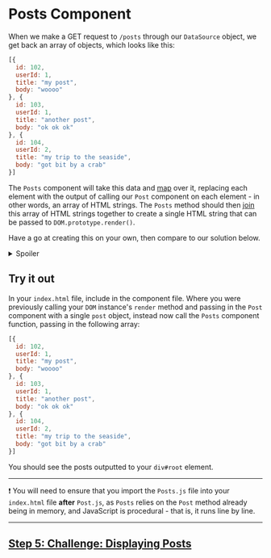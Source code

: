 # Posts Component

When we make a GET request to `/posts` through our `DataSource` object, we get back an array of objects, which looks like this:

```js
[{
  id: 102,
  userId: 1,
  title: "my post",
  body: "woooo"
}, {
  id: 103,
  userId: 1,
  title: "another post",
  body: "ok ok ok"
}, {
  id: 104,
  userId: 2,
  title: "my trip to the seaside",
  body: "got bit by a crab"
}]
```

The `Posts` component will take this data and [map](https://developer.mozilla.org/en-US/docs/Web/JavaScript/Reference/Global_Objects/Array/map) over it, replacing each element with the output of calling our `Post` component on each element - in other words, an array of HTML strings. The `Posts` method should then [join](https://developer.mozilla.org/en-US/docs/Web/JavaScript/Reference/Global_Objects/Array/join) this array of HTML strings together to create a single HTML string that can be passed to `DOM.prototype.render()`.

Have a go at creating this on your own, then compare to our solution below.

<details>
  <summary>Spoiler</summary>

  ```js
  function Posts (posts) {
    const postElements = posts.map(function (post) {
      return Post(post);
    });

    return postElements.join('');
  }
  ```

</details>

## Try it out

In your `index.html` file, include in the component file. Where you were previously calling your `DOM` instance's `render` method and passing in the `Post` component with a single `post` object, instead now call the `Posts` component function, passing in the following array:

```js
[{
  id: 102,
  userId: 1,
  title: "my post",
  body: "woooo"
}, {
  id: 103,
  userId: 1,
  title: "another post",
  body: "ok ok ok"
}, {
  id: 104,
  userId: 2,
  title: "my trip to the seaside",
  body: "got bit by a crab"
}]
```

You should see the posts outputted to your `div#root` element.

***
:exclamation:
You will need to ensure that you import the `Posts.js` file into your `index.html` file **after** `Post.js`, as `Posts` relies on the `Post` method already being in memory, and JavaScript is procedural - that is, it runs line by line.
***

## [Step 5: Challenge: Displaying Posts](step5.md)
